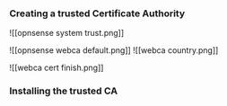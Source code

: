 ### Creating a trusted Certificate Authority

![[opnsense system trust.png]]

![[opnsense webca default.png]]
![[webca country.png]]

![[webca cert finish.png]]

### Installing the trusted CA

